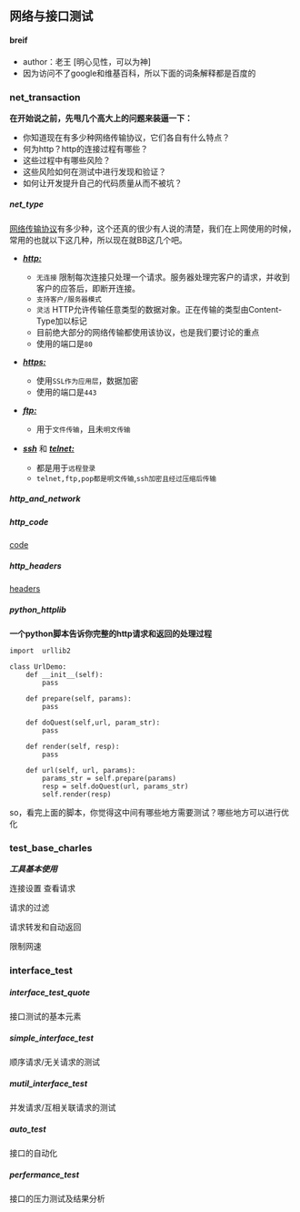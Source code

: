 ## 网络与接口测试

#### breif
* author：老王 [明心见性，可以为神]
* 因为访问不了google和维基百科，所以下面的词条解释都是百度的


### net_transaction
**在开始说之前，先甩几个高大上的问题来装逼一下：**

* 你知道现在有多少种网络传输协议，它们各自有什么特点？
* 何为http？http的连接过程有哪些？
* 这些过程中有哪些风险？
* 这些风险如何在测试中进行发现和验证？
* 如何让开发提升自己的代码质量从而不被坑？

##### net_type
[网络传输协议](http://baike.baidu.com/link?url=PFaGy4ZgcJpKl-Ks3yF-l7WAejJ1Qw9I6JtZm-Rd_v8GlhB2oENnuEXvvHLcFi4auAMFgMEX3SjoIqi-oEtR8_)有多少种，这个还真的很少有人说的清楚，我们在上网使用的时候，常用的也就以下这几种，所以现在就BB这几个吧。

* [***http:***](http://baike.baidu.com/link?url=DTHG4ZL1CwfwRJGuj7Zn2DpTr_zf4OFQPrQkKlcWkyUPM1m_lecrDzgDSnafSlnaLeBfM7A2JqdHbsQyDNkLtK)
	* `无连接` 限制每次连接只处理一个请求。服务器处理完客户的请求，并收到客户的应答后，即断开连接。
	* `支持客户/服务器模式`
	* `灵活` HTTP允许传输任意类型的数据对象。正在传输的类型由Content-Type加以标记
	* 目前绝大部分的网络传输都使用该协议，也是我们要讨论的重点
	* 使用的端口是`80`

* [***https:***](http://baike.baidu.com/link?url=8hROHr3gEHCd85LIlE5hJ_OHxwazs8glb5LdeZ3FPiRQpzPTxi8iUtc_fW_YBC37vAn4Gn_3nNVTfiYeWN82Oa)
	* 使用`SSL作为应用层`，数据加密
	* 使用的端口是`443`
* [***ftp:***](http://baike.baidu.com/subview/369/6149695.htm)
	* 用于`文件传输`，且未`明文传输`

* [***ssh***](http://baike.baidu.com/link?url=Q6Zhujvrxm2vEoeb6lL6nYEkHQGzqVeRYeQ8wM0wMqlwmXT9K0okVNCXQAmKhCnV-L7OWJKRwIeLQzKN2296JcvY3sOLgHgZIvlKNWnVMjK) 和 [***telnet:***](http://baike.baidu.com/view/44255.htm)
	* 都是用于`远程登录`
	* `telnet,ftp,pop都是明文传输`,`ssh加密且经过压缩后传输`


##### http_and_network

##### http_code
[code](http://baike.baidu.com/link?url=lWvt15teO-wV4tbnKlGqc37L5AP2QQiqtElQOixi8nOXuJ2qR9L8hLq4wVPtUDUZ_p5NP0NNllhouXfsvbKGZa)


##### http_headers
[headers](http://blog.csdn.net/rainysia/article/details/8131174)

##### python_httplib
**一个python脚本告诉你完整的http请求和返回的处理过程**

<!-- lang:python-->

	import  urllib2
	
	class UrlDemo:
		def __init__(self):
			pass
			
		def prepare(self, params):
			pass
			
		def doQuest(self,url, param_str):
			pass
		
		def render(self, resp):
			pass
			
		def url(self, url, params):
			params_str = self.prepare(params)
			resp = self.doQuest(url, params_str)
			self.render(resp)
			

so，看完上面的脚本，你觉得这中间有哪些地方需要测试？哪些地方可以进行优化
### test_base_charles
***工具基本使用***

连接设置
查看请求

请求的过滤

请求转发和自动返回

限制网速


### interface_test
##### interface_test_quote
接口测试的基本元素

##### simple_interface_test
顺序请求/无关请求的测试

##### mutil_interface_test
并发请求/互相关联请求的测试

##### auto_test
接口的自动化

##### perfermance_test
接口的压力测试及结果分析

